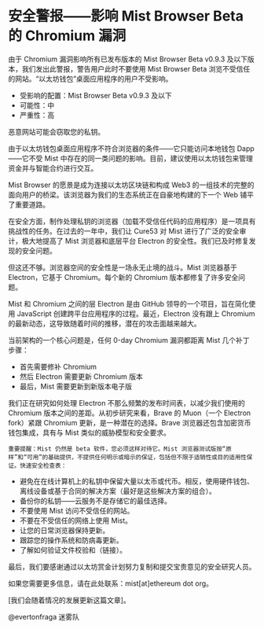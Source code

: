 # 安全警报——影响 Mist Browser Beta 的 Chromium 漏洞
由于 Chromium 漏洞影响所有已发布版本的 Mist Browser Beta v0.9.3 及以下版本，我们发出此警报，警告用户此时不要使用 Mist Browser Beta 浏览不受信任的网站。“以太坊钱包”桌面应用程序的用户不受影响。

- 受影响的配置：Mist Browser Beta v0.9.3 及以下 
- 可能性：中 
- 严重性：高

恶意网站可能会窃取您的私钥。

由于以太坊钱包桌面应用程序不符合浏览器的条件——它只能访问本地钱包 Dapp——它不受 Mist 中存在的同一类问题的影响。目前，建议使用以太坊钱包来管理资金并与智能合约进行交互。

Mist Browser 的愿景是成为连接以太坊区块链和构成 Web3 的一组技术的完整的面向用户的桥梁。该浏览器为我们的生态系统正在自豪地构建的下一个 Web 铺平了重要道路。

在安全方面，制作处理私钥的浏览器（加载不受信任代码的应用程序）是一项具有挑战性的任务。在过去的一年中，我们让 Cure53 对 Mist 进行了广泛的安全审计，极大地提高了 Mist 浏览器和底层平台 Electron 的安全性。我们已及时修复发现的安全问题。

但这还不够。浏览器空间的安全性是一场永无止境的战斗。Mist 浏览器基于 Electron，它基于 Chromium。每个新的 Chromium 版本都修复了许多安全问题。

Mist 和 Chromium 之间的层 Electron 是由 GitHub 领导的一个项目，旨在简化使用 JavaScript 创建跨平台应用程序的过程。最近，Electron 没有跟上 Chromium 的最新动态，这导致随着时间的推移，潜在的攻击面越来越大。

当前架构的一个核心问题是，任何 0-day Chromium 漏洞都距离 Mist 几个补丁步骤：

- 首先需要修补 Chromium
- 然后 Electron 需要更新 Chromium 版本
- 最后，Mist 需要更新到新版本电子版

我们正在研究如何处理 Electron 不那么频繁的发布时间表，以减少我们使用的 Chromium 版本之间的差距。从初步研究来看，Brave 的 Muon（一个 Electron fork）紧跟 Chromium 更新，是一种潜在的选择。Brave 浏览器还包含加密货币钱包集成，具有与 Mist 类似的威胁模型和安全要求。

	重要提醒：Mist 仍然是 beta 软件，您必须这样对待它。Mist 浏览器测试版按“原样”和“可用”的基础提供，不提供任何明示或暗示的保证，包括但不限于适销性或目的适用性保证。快速安全检查表：

- 避免在在线计算机上的私钥中保留大量以太币或代币。相反，使用硬件钱包、离线设备或基于合同的解决方案（最好是这些解决方案的组合）。
- 备份你的私钥——云服务不是存储它的最佳选择。
- 不要使用 Mist 访问不受信任的网站。
- 不要在不受信任的网络上使用 Mist。
- 让您的日常浏览器保持更新。
- 跟踪您的操作系统和防病毒更新。
- 了解如何验证文件校验和（链接）。

最后，我们要感谢通过以太坊赏金计划努力复制和提交宝贵意见的安全研究人员。

如果您需要更多信息，请在此处联系：mist[at]ethereum dot  org。

[我们会随着情况的发展更新这篇文章]。

@evertonfraga 迷雾队